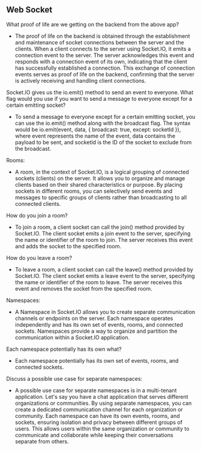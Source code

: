 ## Web Socket

What proof of life are we getting on the backend from the above app?

- The proof of life on the backend is obtained through the establishment and maintenance of socket connections between the server and the clients. When a client connects to the server using Socket.IO, it emits a connection event to the server. The server acknowledges this event and responds with a connection event of its own, indicating that the client has successfully established a connection. This exchange of connection events serves as proof of life on the backend, confirming that the server is actively receiving and handling client connections.

Socket.IO gives us the io.emit() method to send an event to everyone. What flag would you use if you want to send a message to everyone except for a certain emitting socket?

- To send a message to everyone except for a certain emitting socket, you can use the io.emit() method along with the broadcast flag. The syntax would be io.emit(event, data, { broadcast: true, except: socketId }), where event represents the name of the event, data contains the payload to be sent, and socketId is the ID of the socket to exclude from the broadcast.


Rooms:
- A room, in the context of Socket.IO, is a logical grouping of connected sockets (clients) on the server. It allows you to organize and manage clients based on their shared characteristics or purpose. By placing sockets in different rooms, you can selectively send events and messages to specific groups of clients rather than broadcasting to all connected clients.

How do you join a room?

- To join a room, a client socket can call the join() method provided by Socket.IO. The client socket emits a join event to the server, specifying the name or identifier of the room to join. The server receives this event and adds the socket to the specified room.

How do you leave a room?

- To leave a room, a client socket can call the leave() method provided by Socket.IO. The client socket emits a leave event to the server, specifying the name or identifier of the room to leave. The server receives this event and removes the socket from the specified room.

Namespaces:

- A Namespace in Socket.IO allows you to create separate communication channels or endpoints on the server. Each namespace operates independently and has its own set of events, rooms, and connected sockets. Namespaces provide a way to organize and partition the communication within a Socket.IO application.

Each namespace potentially has its own what?

- Each namespace potentially has its own set of events, rooms, and connected sockets.

Discuss a possible use case for separate namespaces:

- A possible use case for separate namespaces is in a multi-tenant application. Let's say you have a chat application that serves different organizations or communities. By using separate namespaces, you can create a dedicated communication channel for each organization or community. Each namespace can have its own events, rooms, and sockets, ensuring isolation and privacy between different groups of users. This allows users within the same organization or community to communicate and collaborate while keeping their conversations separate from others.